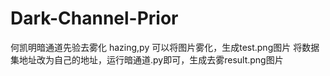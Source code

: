# Dark-Channel-Prior
何凯明暗通道先验去雾化
hazing,py 可以将图片雾化，生成test.png图片
将数据集地址改为自己的地址，运行暗通道.py即可，生成去雾result.png图片
